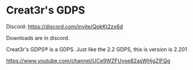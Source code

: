 # Creat3r's GDPS

Discord: https://discord.com/invite/QpkKt2zx6d

Downloads are in discord.

Creat3r's GDPS® is a GDPS. Just like the 2.2 GDPS, this is version is 2.201

https://www.youtube.com/channel/UCe9WZFUvoe82asWHjgZlFQg
